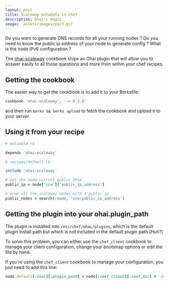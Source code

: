 ```yaml
---
layout: post
title: Scaleway metadata in Chef
description: Ohai's magic
image:  assets/images/pic3.gif
---
```


Do you want to generate DNS records for all your running nodes ? Do
you need to know the public ip address of your node to generate
config ? What is the node IPv6 configuration ?

The [ohai-scaleway](https://github.com/elthariel/ohai-scaleway)
cookbook ships an Ohai plugin that will allow you to answer easily to
all those questions and more from within your chef recipes.

## Getting the cookbook

The easier way to get the cookbook is to add it to your Berksfile:

``` ruby
cookbook 'ohai-scaleway', '~> 0.1.0'
```

and then run `berks && berks upload` to fetch the cookbook and upload
it to your server.

## Using it from your recipe

``` ruby
# metadata.rb

depends 'ohai-scaleway'

# recipes/default.rb

include 'ohai-scaleway'

# Get the node current public IPv4
public_ip = node['scw']['public_ip_address']

# Grab all the scaleway nodes with a public_ip
public_nodes = search(:node, 'scw:public_ip_address')
```

## Getting the plugin into your ohai.plugin_path

The plugin is installed into `/etc/chef/ohai/plugins`, which is the
default plugin install path but which is not included in the default
plugin path (_Huh?_)

To solve this problem, you can either use the `chef_client` cookbook
to manage your client configuration, change your bootstrap options or
edit the file by hand.

If you're using the `chef_client` cookbook to manage your
configuration, you just need to add this line:

``` ruby
node.default[:ohai][:plugin_path] = node[:chef_client][:conf_dir] + '/ohai/plugins'
```
